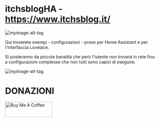 # itchsblogHA - https://www.itchsblog.it/

![myimage-alt-tag](https://i0.wp.com/www.itchsblog.it/wp-content/uploads/2022/08/cropped-rev-01.png?w=3121&ssl=1)

Qui troverete esempi - configurazioni - prove per Home Assistant e per l'interfaccia Lovelace.

Si posteranno da piccole banalità che però l'iutente non troverà in rete fino a configurazioni complesse che non tutti sono capici di eseguire.

![myimage-alt-tag](https://upload.wikimedia.org/wikipedia/commons/thumb/6/6e/Home_Assistant_Logo.svg/519px-Home_Assistant_Logo.svg.png)

<h1>DONAZIONI</h1>

<a href="https://www.buymeacoffee.com/rssfra97" target="_blank"><img src="https://cdn.buymeacoffee.com/buttons/v2/default-red.png" alt="Buy Me A Coffee" style="height: 50px !important;width: 155px !important;" ></a>
